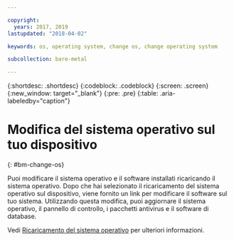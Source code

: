 ```yaml
---

copyright:
  years: 2017, 2019
lastupdated: "2018-04-02"

keywords: os, operating system, change os, change operating system

subcollection: bare-metal

---
```


{:shortdesc: .shortdesc}
{:codeblock: .codeblock}
{:screen: .screen}
{:new_window: target="_blank"}
{:pre: .pre}
{:table: .aria-labeledby="caption"}


# Modifica del sistema operativo sul tuo dispositivo
{: #bm-change-os}

Puoi modificare il sistema operativo e il software installati ricaricando il sistema operativo. Dopo che hai selezionato il ricaricamento del sistema operativo sul dispositivo, viene fornito un link per modificare il software sul tuo sistema. Utilizzando questa modifica, puoi aggiornare il sistema operativo, il pannello di controllo, i pacchetti antivirus e il software di database.

Vedi [Ricaricamento del sistema operativo](/docs/infrastructure/software?topic=software-reloading-the-os) per ulteriori informazioni.
